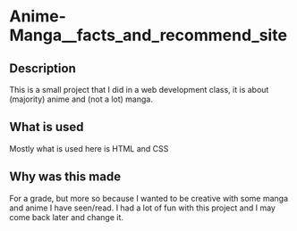 # Anime-Manga__facts_and_recommend_site
## Description
This is a small project that I did in a web development class, it is about (majority) anime and (not a lot) manga. 
## What is used
Mostly what is used here is HTML and CSS
## Why was this made
For a grade, but more so because I wanted to be creative with some manga and anime I have seen/read. I had a lot of fun with this project and I may come back later and change it.
